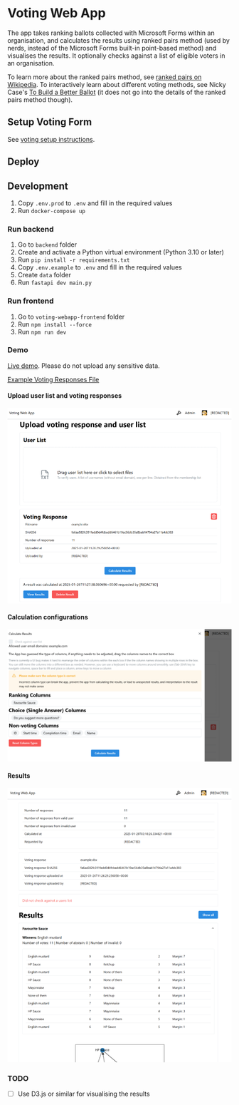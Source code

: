 # Voting Web App

The app takes ranking ballots collected with Microsoft Forms within an organisation, and calculates the results using ranked pairs method (used by nerds, instead of the Microsoft Forms built-in point-based method) and visualises the results. It optionally checks against a list of eligible voters in an organisation.

To learn more about the ranked pairs method, see [ranked pairs on Wikipedia](https://en.wikipedia.org/wiki/Ranked_pairs). To interactively learn about different voting methods, see Nicky Case's [To Build a Better Ballot](https://ncase.me/ballot) (it does not go into the details of the ranked pairs method though).

## Setup Voting Form

See [voting setup instructions](https://voting-demo.cjxol.com/setup-instructions/).

## Deploy

## Development

1. Copy `.env.prod` to `.env` and fill in the required values
2. Run `docker-compose up`

### Run backend

1. Go to `backend` folder
2. Create and activate a Python virtual environment (Python 3.10 or later)
3. Run `pip install -r requirements.txt`
4. Copy `.env.example` to `.env` and fill in the required values
5. Create `data` folder
6. Run `fastapi dev main.py`

### Run frontend

1. Go to `voting-webapp-frontend` folder
2. Run `npm install --force`
3. Run `npm run dev`

### Demo

[Live demo](https://voting-demo.cjxol.com). Please do not upload any sensitive data.

[Example Voting Responses File](https://git.tardisproject.uk/chiv/ranked-pairs-voting/-/blob/main/example.xlsx?ref_type=heads)

#### Upload user list and voting responses

![Upload user list and voting responses](./docs/images/upload.png)

#### Calculation configurations

![Calculation configurations](./docs/images/calculate.png)

#### Results

![Results](./docs/images/results.png)

### TODO

- [ ] Use D3.js or similar for visualising the results
